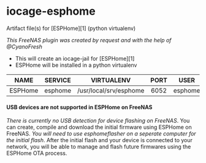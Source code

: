 # iocage-esphome
Artifact file(s) for [ESPHome][1] (python virtualenv)

*This FreeNAS plugin was created by request and with the help of @CyanoFresh*

- This will create an iocage-jail for [ESPHome][1]
- ESPHome will be installed in a python virtualenv

NAME | SERVICE | VIRTUALENV | PORT | USER | CONFIG DIR
:---: | :---: | :---: | :---: | :---: | :---: |
ESPHome | esphome | /usr/local/srv/esphome | 6052 | esphome | /var/db/esphome

#### USB devices are not supported in ESPHome on FreeNAS

*There is currently no USB detection for device flashing on FreeNAS*. You can create, compile and download the initial firmware using ESPHome on FreeNAS. *You will need to use esphomeflasher on a seperate computer for the initial flash*. After the initial flash and your device is connected to your network, you will be able to manage and flash future firmwares using the ESPHome OTA process.
